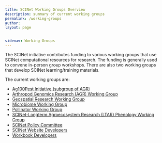 ```yaml
---
title: SCINet Working Groups Overview
description: summary of current working groups
permalink: /working-groups
author: 
layout: page

 
sidenav: Working Groups
---
```


The SCINet initiative contributes funding to various working groups that use SCINet computational resources for research. The funding is generally used to convene in-person group workshops. There are also two working groups that develop SCINet learning/training materials.


The current working groups are:
* [Ag100Pest Initiative (subgroup of AGR)](/working-groups/ag100pest)
* [Arthropod Genomics Research (AGR) Working Group](/working-groups/arthropods)
* [Geospatial Research Working Group](/working-groups/geospatial)
* [Microbiome Working Group](/working-groups/microbiome)
* [Pollinator Working Group](/working-groups/pollinator)
* [SCINet-Longterm Agroecosystem Research (LTAR) Phenology Working Group](/working-groups/LTARphenology)
* [SCINet Policy Committee](/working-groups/policy)
* [SCINet Website Developers](/working-groups/webdev)
* [Workbook Developers](/working-groups/workbooks)

